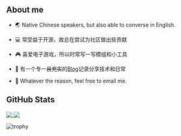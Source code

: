 ## About me

- 🌏 Native Chinese speakers, but also able to converse in English.

- 💻 常受益于开源，故总在尝试为社区做出些贡献

- 🎮 喜爱电子游戏，所以时常写一写模组和小工具

- 📰 有一个专一~~且充实~~的[Blog](https://www.lymone.cc)记录分享技术和日常

- 📧 Whatever the reason, feel free to email me.


## GitHub Stats

<a href="https://github.com/anuraghazra/github-readme-stats">
  <img align="center" src="https://github-readme-stats.vercel.app/api?username=LymoneLM&show_icons=true&theme=transparent" />
</a>
<a href="https://github.com/anuraghazra/github-readme-stats">
  <img align="center" src="https://github-readme-stats.vercel.app/api/top-langs/?username=LymoneLM&layout=compact&theme=transparent&exclude_repo=LymoneLM.github.io" />
</a>

![trophy](https://github-profile-trophy.vercel.app/?username=LymoneLM&rank=-?&row=1&column=8)
